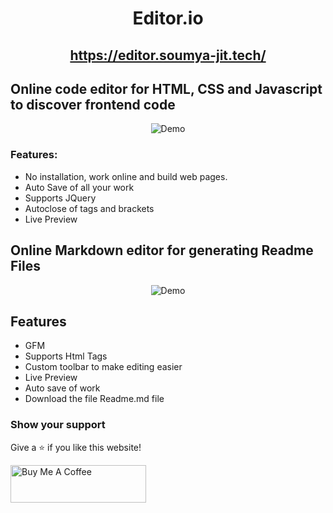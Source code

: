 <div align="center">

# Editor.io
## https://editor.soumya-jit.tech/

</div>

## Online code editor for HTML, CSS and Javascript to discover frontend code

<div align="center">
  <img alt="Demo" src="./src/Assets/web.gif"/>
</div>

### Features:

- No installation, work online and build web pages.
- Auto Save of all your work
- Supports JQuery
- Autoclose of tags and brackets
- Live Preview

## Online Markdown editor for generating Readme Files

<div align="center">
  <img alt="Demo" src="./src/Assets/markdown.gif"/>
</div>

## Features

- GFM
- Supports Html Tags
- Custom toolbar to make editing easier
- Live Preview
- Auto save of work
- Download the file Readme.md file

### Show your support

Give a ⭐ if you like this website!

<a href="https://www.buymeacoffee.com/soumyajit4419" target="_blank"><img src="https://cdn.buymeacoffee.com/buttons/v2/default-violet.png" alt="Buy Me A Coffee" height= "60px" width= "217px" ></a>

